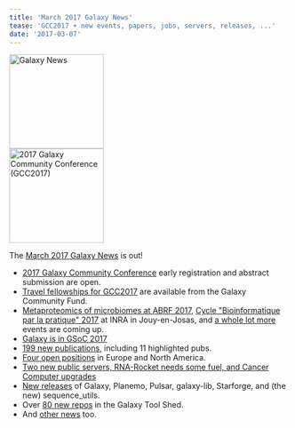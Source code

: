 ```yaml
---
title: 'March 2017 Galaxy News'
tease: 'GCC2017 + new events, papers, jobs, servers, releases, ...'
date: '2017-03-07'
---
```

<div class='right'><a href='/galaxy-updates/2017-03/'><img src="/src/images/galaxy-logos/GalaxyNews.png" alt="Galaxy News" width="170" /></a><br />
<a href="https://gcc2017.sciencesconf.org/"><img src='/src/images/logos/gcc2017-logo-300.png' alt='2017 Galaxy Community Conference (GCC2017)' width="170" /></a>
</div>

The [March 2017 Galaxy News](/galaxy-updates/2017-03/) is out!  

* [2017 Galaxy Community Conference](/src/galaxy-updates/2017-03/#2017-galaxy-community-conference) early registration and abstract submission are open.
* [Travel fellowships for GCC2017](/src/galaxy-updates/2017-03/#gcc2017-travel-fellowships) are available from the Galaxy Community Fund.
* [Metaproteomics of microbiomes at ABRF 2017](/src/galaxy-updates/2017-03/#metaproteomics-of-microbiomes-at-abrf-2017), [Cycle "Bioinformatique par la pratique" 2017](/src/galaxy-updates/2017-03/#cycle-bioinformatique-par-la-pratique-2017) at INRA in Jouy-en-Josas, and [a whole lot more](/src/galaxy-updates/2017-03/#all-upcoming-events) events are coming up.
* [Galaxy is in GSoC 2017](/src/galaxy-updates/2017-03/#galaxy-in-google-summer-of-code-2017)
* [199 new publications](/src/galaxy-updates/2017-03/#new-publications), including 11 highlighted pubs.
* [Four open positions](/src/galaxy-updates/2017-03/#who-s-hiring) in Europe and North America.
* [Two new public servers, RNA-Rocket needs some fuel, and Cancer Computer upgrades](/src/galaxy-updates/2017-03/#public-galaxy-server-news)
* [New releases](/src/galaxy-updates/2017-03/#releases) of Galaxy, Planemo, Pulsar, galaxy-lib, Starforge, and (the new) sequence_utils.
* Over [80 new repos](/src/galaxy-updates/2017-03/#toolshed-contributions) in the Galaxy Tool Shed.
* And [other news](/src/galaxy-updates/2017-03/#other-news) too.
